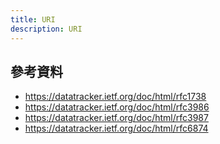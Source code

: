 ```yaml
---
title: URI
description: URI
---
```


## 參考資料

- https://datatracker.ietf.org/doc/html/rfc1738
- https://datatracker.ietf.org/doc/html/rfc3986
- https://datatracker.ietf.org/doc/html/rfc3987
- https://datatracker.ietf.org/doc/html/rfc6874
